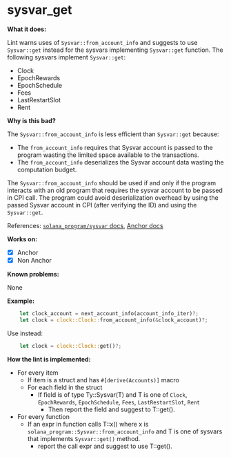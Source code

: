 # sysvar_get

**What it does:**

Lint warns uses of `Sysvar::from_account_info` and suggests to use `Sysvar::get` instead for
the sysvars implementing `Sysvar::get` function. The following sysvars implement `Sysvar::get`:

- Clock
- EpochRewards
- EpochSchedule
- Fees
- LastRestartSlot
- Rent

**Why is this bad?**

The `Sysvar::from_account_info` is less efficient than `Sysvar::get` because:

- The `from_account_info` requires that Sysvar account is passed to the program wasting the limited space
  available to the transactions.
- The `from_account_info` deserializes the Sysvar account data wasting the computation budget.

The `Sysvar::from_account_info` should be used if and only if the program interacts with an old program that
requires the sysvar account to be passed in CPI call. The program could avoid deserialization overhead by using
the passed Sysvar account in CPI (after verifying the ID) and using the `Sysvar::get`.

References:
[`solana_program/sysvar` docs](https://docs.rs/solana-program/latest/solana_program/sysvar/index.html#:~:text=programs%20should%20prefer%20to%20call%20Sysvar%3A%3Aget),
[Anchor docs](https://docs.rs/anchor-lang/latest/anchor_lang/accounts/sysvar/struct.Sysvar.html#:~:text=If%20possible%2C%20sysvars%20should%20not%20be%20used%20via%20accounts)

**Works on:**

- [x] Anchor
- [x] Non Anchor

**Known problems:**

None

**Example:**

```rust
    let clock_account = next_account_info(account_info_iter)?;
    let clock = clock::Clock::from_account_info(&clock_account)?;
```

Use instead:

```rust
    let clock = clock::Clock::get()?;
```

**How the lint is implemented:**

- For every item
  - If item is a struct and has `#[derive(Accounts)]` macro
  - For each field in the struct
    - If field is of type Ty::Sysvar(T) and T is one of `Clock`, `EpochRewards`, `EpochSchedule`, `Fees`, `LastRestartSlot`, `Rent`
      - Then report the field and suggest to T::get().
- For every function
  - If an expr in function calls T::x() where x is `solana_program::Sysvar::from_account_info` and
    T is one of sysvars that implements `Sysvar::get()` method.
    - report the call expr and suggest to use T::get().
